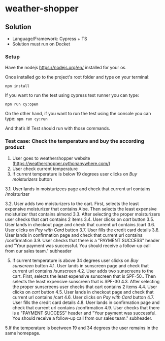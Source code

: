 # weather-shopper

## Solution

- Language/Framework: Cypress + TS
- Solution must run on Docket

### Setup

Have the nodejs https://nodejs.org/en/ installed for your os.

Once installed go to the project's root folder and type on your terminal:

`npm install`

If you want to run the test using cypress test runner you can type:

`npm run cy:open`

On the other hand, if you want to run the test using the console you can type: `npm run cy:run`

And that’s it! Test should run with those commands.

### Test case: Check the temperature and buy the according product
1. User goes to weathershopper website (https://weathershopper.pythonanywhere.com/)
2. User check current temperature
3. If current temperature is below 19 degrees user clicks on _Buy moisturizers_ button
   
  3.1. User lands in moisturizees page and check that current url contains /moisturizer
   
  3.2. User adds two moisturizers to the cart. First, selects the least expensive moisturizer that contains Aloe. Then selects the least expensive moisturizer that contains almond
  3.3. After selecting the proper moisturizers user checks that cart contains 2 items
  3.4. User clicks on _cart_ button
  3.5. User lands in checkout page and check that current url contains /cart
  3.6. User clicks on _Pay with Card_ button
  3.7. User fills the credit card details
  3.8. User lands in confirmation page and check that current url contains /confirmation
  3.9. User checks that there is a "PAYMENT SUCCESS" header and "Your payment was successful. You should receive a follow-up call from our sales team." subheader

5. If current temperature is above 34 degrees user clicks on _Buy sunscreen_ button
  4.1. User lands in sunscreen page and check that current url contains /sunscreen
  4.2. User adds two sunscreens to the cart. First, selects the least expensive sunscreen that is SPF-50.. Then selects the least expensive sunscreen that is SPF-30
  4.3. After selecting the proper sunscreens user checks that cart contains 2 items
  4.4. User clicks on _cart_ button
  4.5. User lands in checkout page and check that current url contains /cart
  4.6. User clicks on _Pay with Card_ button
  4.7. User fills the credit card details
  4.8. User lands in confirmation page and check that current url contains /confirmation
  4.9. User checks that there is a "PAYMENT SUCCESS" header and "Your payment was successful. You should receive a follow-up call from our sales team." subheader.

5.If the temperature is beetween 19 and 34 degrees the user remains in the same homepage. 
